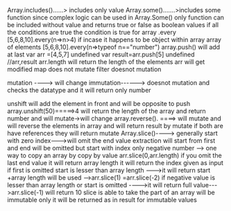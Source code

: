 Array.includes()......> includes only value
Array.some().......>includes some function
since complex logic can be used in Array.Some() only function can be included without value
and returns true or false as boolean values
if all the conditions are true the condition is true for array .every
[5,6,8,10].every(n=>n>4)
if incase it happens to be object within array
array of elements
[5,6,8,10].every(n=>typeof n=="number")
array.push()
will add at last
var arr =[4,5,7]
undefined
var result=arr.push[5]
undefined
//arr,result
arr.length
will return the length of the elements
arr will get modified 
map does not mutate 
filter doesnot mutation

mutation ----> will change
immutation------>       doesnot mutation
and checks the datatype and it will return only  number

unshift will add the element in front and will be opposite to push
array.unshift(50)=====>4 will return the length  of the array and return number  and will mutate->will change
array.reverse(). ====>  will mutate and will reverse the elements in array and will return result by mutate
if both  are have references they will return mutate
Array.slice()----> generally start with zero index--->will omit the end value 
extraction will start from first and end will be omitted but start with index only
negative number -->
one way to copy an array by copy by value
arr.slice(0,arr.length)
if you omit the last end value it will return array length it will return the index given as input
if first is omitted  start is lesser than  array length --->it will return start +array length will be used -->arr.slice(1) =arr.slice(-2)
if negative value is lesser than array length or start is omitted  ---->it will return full value--->arr.slice(-1)  will return 10
slice is able to take the part of an array
will be immutable
only it will be returned as in result for immutable values


